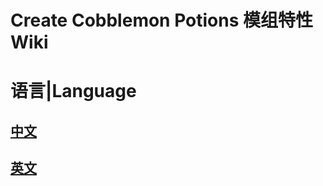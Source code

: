 # Create Cobblemon Potions 模组特性 Wiki
# 语言|Language
## [中文](./Chinese/FirstPage.md)

## [英文](./Egnlish/FirstPage.md)